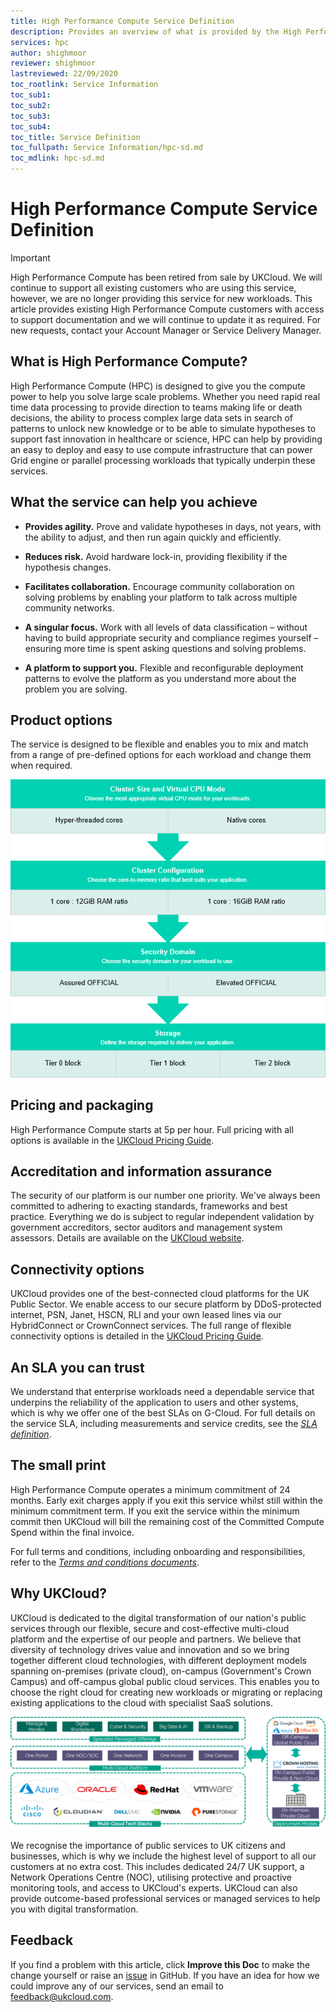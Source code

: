 ```yaml
---
title: High Performance Compute Service Definition
description: Provides an overview of what is provided by the High Performance Compute (HPC) service
services: hpc
author: shighmoor
reviewer: shighmoor
lastreviewed: 22/09/2020
toc_rootlink: Service Information
toc_sub1: 
toc_sub2:
toc_sub3:
toc_sub4:
toc_title: Service Definition
toc_fullpath: Service Information/hpc-sd.md
toc_mdlink: hpc-sd.md
---
```


# High Performance Compute Service Definition

> [!IMPORTANT]
> High Performance Compute has been retired from sale by UKCloud. We will continue to support all existing customers who are using this service, however, we are no longer providing this service for new workloads. This article provides existing High Performance Compute customers with access to support documentation and we will continue to update it as required. For new requests, contact your Account Manager or Service Delivery Manager.


## What is High Performance Compute?

High Performance Compute (HPC) is designed to give you the compute power to help you solve large scale problems. Whether you need rapid real time data processing to provide direction to teams making life or death decisions, the ability to process complex large data sets in search of patterns to unlock new knowledge or to be able to simulate hypotheses to support fast innovation in healthcare or science, HPC can help by providing an easy to deploy and easy to use compute infrastructure that can power Grid engine or parallel processing workloads that typically underpin these services.

## What the service can help you achieve

- **Provides agility.** Prove and validate hypotheses in days, not years, with the ability to adjust, and then run again quickly and efficiently.

- **Reduces risk.** Avoid hardware lock-in, providing flexibility if the hypothesis changes.

- **Facilitates collaboration.** Encourage community collaboration on solving problems by enabling your platform to talk across multiple community networks.

- **A singular focus.** Work with all levels of data classification – without having to build appropriate security and compliance regimes yourself – ensuring more time is spent asking questions and solving problems.

- **A platform to support you.** Flexible and reconfigurable deployment patterns to evolve the platform as you understand more about the problem you are solving.

## Product options

The service is designed to be flexible and enables you to mix and match from a range of pre-defined options for each workload and change them when required.

![High Performance Compute product options](images/hpc-product-options-g12.png)

## Pricing and packaging

High Performance Compute starts at 5p per hour. Full pricing with all options is available in the [UKCloud Pricing Guide](https://ukcloud.com/pricing-guide).

## Accreditation and information assurance

The security of our platform is our number one priority. We've always been committed to adhering to exacting standards, frameworks and best practice. Everything we do is subject to regular independent validation by government accreditors, sector auditors and management system assessors. Details are available on the [UKCloud website](https://ukcloud.com/governance/).

## Connectivity options

UKCloud provides one of the best-connected cloud platforms for the UK Public Sector. We enable access to our secure platform by DDoS-protected internet, PSN, Janet, HSCN, RLI and your own leased lines via our HybridConnect or CrownConnect services. The full range of flexible connectivity options is detailed in the [UKCloud Pricing Guide](https://ukcloud.com/pricing-guide).

## An SLA you can trust

We understand that enterprise workloads need a dependable service that underpins the reliability of the application to users and other systems, which is why we offer one of the best SLAs on G-Cloud. For full details on the service SLA, including measurements and service credits, see the [*SLA definition*](../other/other-ref-sla-definition.md).

## The small print

High Performance Compute operates a minimum commitment of 24 months. Early exit charges apply if you exit this service whilst still within the minimum commitment term. If you exit the service within the minimum commit then UKCloud will bill the remaining cost of the Committed Compute Spend within the final invoice.

For full terms and conditions, including onboarding and responsibilities, refer to the [*Terms and conditions documents*](../other/other-ref-terms-and-conditions.md).

## Why UKCloud?

UKCloud is dedicated to the digital transformation of our nation's public services through our flexible, secure and cost-effective multi-cloud platform and the expertise of our people and partners. We believe that diversity of technology drives value and innovation and so we bring together different cloud technologies, with different deployment models spanning on-premises (private cloud), on-campus (Government's Crown Campus) and off-campus global public cloud services. This enables you to choose the right cloud for creating new workloads or migrating or replacing existing applications to the cloud with specialist SaaS solutions.

![UKCloud services](images/ukc-services-g12.png)

We recognise the importance of public services to UK citizens and businesses, which is why we include the highest level of support to all our customers at no extra cost. This includes dedicated 24/7 UK support, a Network Operations Centre (NOC), utilising protective and proactive monitoring tools, and access to UKCloud's experts. UKCloud can also provide outcome-based professional services or managed services to help you with digital transformation.

## Feedback

If you find a problem with this article, click **Improve this Doc** to make the change yourself or raise an [issue](https://github.com/UKCloud/documentation/issues) in GitHub. If you have an idea for how we could improve any of our services, send an email to <feedback@ukcloud.com>.
